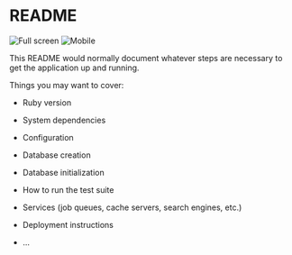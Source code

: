 # README

![Full screen](http://res.cloudinary.com/ddpouudhk/image/upload/v1482347928/SmoothieMe_ooagim.png)
![Mobile](http://res.cloudinary.com/ddpouudhk/image/upload/v1482347884/SmoothieMe_2_uidlft.png)

This README would normally document whatever steps are necessary to get the
application up and running.

Things you may want to cover:

* Ruby version

* System dependencies

* Configuration

* Database creation

* Database initialization

* How to run the test suite

* Services (job queues, cache servers, search engines, etc.)

* Deployment instructions

* ...
